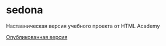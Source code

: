 # sedona

Наставническая версия учебного проекта от HTML Academy

[Опубликованная версия](https://efiand.github.io/sedona-adaptive)
